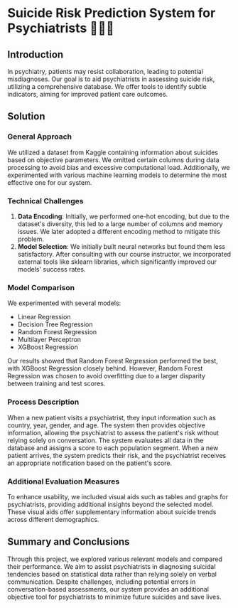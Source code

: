 # Suicide Risk Prediction System for Psychiatrists 👩🏻‍⚕️

## Introduction
In psychiatry, patients may resist collaboration, leading to potential misdiagnoses. Our goal is to aid psychiatrists in assessing suicide risk, utilizing a comprehensive database. We offer tools to identify subtle indicators, aiming for improved patient care outcomes.

## Solution
### General Approach
We utilized a dataset from Kaggle containing information about suicides based on objective parameters. We omitted certain columns during data processing to avoid bias and excessive computational load. Additionally, we experimented with various machine learning models to determine the most effective one for our system.

### Technical Challenges
1. **Data Encoding**: Initially, we performed one-hot encoding, but due to the dataset's diversity, this led to a large number of columns and memory issues. We later adopted a different encoding method to mitigate this problem.
2. **Model Selection**: We initially built neural networks but found them less satisfactory. After consulting with our course instructor, we incorporated external tools like sklearn libraries, which significantly improved our models' success rates.

### Model Comparison
We experimented with several models:
- Linear Regression
- Decision Tree Regression
- Random Forest Regression
- Multilayer Perceptron
- XGBoost Regression

Our results showed that Random Forest Regression performed the best, with XGBoost Regression closely behind. However, Random Forest Regression was chosen to avoid overfitting due to a larger disparity between training and test scores.

### Process Description
When a new patient visits a psychiatrist, they input information such as country, year, gender, and age. The system then provides objective information, allowing the psychiatrist to assess the patient's risk without relying solely on conversation. The system evaluates all data in the database and assigns a score to each population segment. When a new patient arrives, the system predicts their risk, and the psychiatrist receives an appropriate notification based on the patient's score.

### Additional Evaluation Measures
To enhance usability, we included visual aids such as tables and graphs for psychiatrists, providing additional insights beyond the selected model. These visual aids offer supplementary information about suicide trends across different demographics.

## Summary and Conclusions
Through this project, we explored various relevant models and compared their performance. We aim to assist psychiatrists in diagnosing suicidal tendencies based on statistical data rather than relying solely on verbal communication. Despite challenges, including potential errors in conversation-based assessments, our system provides an additional objective tool for psychiatrists to minimize future suicides and save lives.
